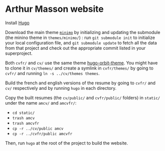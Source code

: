 # Arthur Masson website

Install [Hugo](https://gohugo.io/getting-started/quick-start/)

Download the main theme [`minimo`](https://minimo.netlify.app/docs/installation/) by initializing and updating the submodule (the minino theme in `themes/minimo/`) : run `git submodule init` to initialize your local configuration file, and `git submodule update` to fetch all the data from that project and check out the appropriate commit listed in your superproject.

Both  `cvfr/` and `cv/` use the same theme [hugo-orbit-theme](https://github.com/aerohub/hugo-orbit-theme). You might have to clone it in `cv/themes/` and create a symlink in `cvfr/themes/` by going to `cvfr/` and running `ln -s ../cv/themes themes`.

Build the french and english versions of the resume by going to `cvfr/` and `cv/` respectively and by running `hugo` in each directory.

Copy the built resumes (the `cv/public/` and `cvfr/public/` folders) in `static/` under the name `amcv/` and `amcvfr/`:
- `cd static/`
- `trash amcv`
- `trash amcvfr`
- `cp -r ../cv/public amcv`
- `cp -r ../cvfr/public amcvfr`

Then, run `hugo` at the root of the project to build the website.


